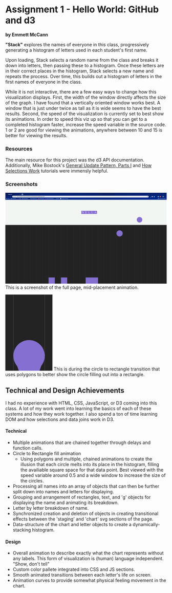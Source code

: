 # Assignment 1 - Hello World: GitHub and d3 

**by Emmett McCann**

**"Stack"** explores the names of everyone in this class, progressively generating a histogram of letters used in each student's first name. 

Upon loading, Stack selects a random name from the class and breaks it down into letters, then passing these to a histogram. Once these letters are in their correct places in the histogram, Stack selects a new name and repeats the process. Over time, this builds out a histogram of letters in the first names of everyone in the class.

While it is not interactive, there are a few easy ways to change how this visualization displays. First, the width of the window directly affects the size of the graph. I have found that a vertically oriented window works best. A window that is just under twice as tall as it is wide seems to have the best results. Second, the speed of the visualization is currently set to best show its animations. In order to speed this viz up so that you can get to a completed histogram faster, increase the speed variable in the source code. 1 or 2 are good for viewing the animations, anywhere between 10 and 15 is better for viewing the results.


### Resources

The main resource for this project was the d3 API documentation. Additionally, Mike Bostock's [General Update Pattern, Parts I](http://bl.ocks.org/mbostock/3808218) and [How Selections Work](http://bost.ocks.org/mike/selection/) tutorials were immensly helpful. 



### Screenshots

![midAnimation](/midAnimation.png)
This is a screenshot of the full page, mid-placement animation.

![polygonAnimation](/polygonAnimation.png)
This is during the circle to rectangle transition that uses polygons to better show the circle filling out into a rectangle.



## Technical and Design Achievements

I had no experience with HTML, CSS, JavaScript, or D3 coming into this class. A lot of my work went into learning the basics of each of these systems and how they work together. I also spend a ton of time learning DOM and how selections and data joins work in D3.

#### Technical

- Multiple animations that are chained together through delays and function calls.
- Circle to Rectangle fill animation
  - Using polygons and multiple, chained animations to create the illusion that each circle melts into its place in the histogram, filling the availiable square space for that data point. Best viewed with the speed variable around 0.5 and a wide window to increase the size of the circles.
- Processing all names into an array of objects that can then be further split down into names and letters for displaying. 
- Grouping and arrangement of rectangles, text, and 'g' objects for displaying the name and animating its breakdown.
- Letter by letter breakdown of name.
- Synchronized creation and deletion of objects in creating transitional effects between the 'staging' and 'chart' svg sections of the page.
- Data-structure of the chart and letter objects to create a dynamically-stacking histogram.

#### Design

- Overall animation to describe exactly what the chart represents without any labels. This form of visualization is (human) language independent. "Show, don't tell"
- Custom color pallete integrated into CSS and JS sections.
- Smooth animated transitions between each letter's life on screen.
- Animation curves to provide somewhat physical feeling movement in the chart.

